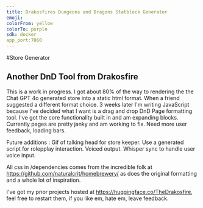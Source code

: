 ```yaml
---
title: Drakosfires Dungeons and Dragons Statblock Generator
emoji: 
colorFrom: yellow
colorTo: purple
sdk: docker
app_port:7860
---
```


#Store Generator
## Another DnD Tool from Drakosfire

This is a work in progress. I got about 80% of the way to rendering the the Chat GPT 4o generated store into a static html format. 
When a friend suggested a different format choice. 3 weeks later I'm writing JavaScript because I've decided what I want is a drag and drop DnD Page formatting tool. 
I've got the core functionality built in and am expanding blocks.
Currently pages are pretty janky and am working to fix.
Need more user feedback, loading bars. 

Future additions :
Gif of talking head for store keeper. 
Use a generated script for rolepplay interaction. 
Voiced output.
Whisper sync to handle user voice input. 



All css in /dependencies comes from the incredible folk at https://github.com/naturalcrit/homebrewery/ as does the original formatting and a whole lot of inspiration. 

I've got my prior projects hosted at https://huggingface.co/TheDrakosfire, feel free to restart them, if you like em, hate em, leave feedback. 

